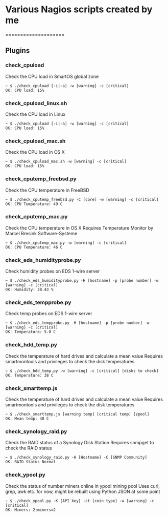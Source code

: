 # Various Nagios scripts created by me
====================

Plugins
-------

### check_cpuload

Check the CPU load in SmartOS global zone

    ~ $ ./check_cpuload [-i|-a] -w [warning] -c [critical]
    OK: CPU load: 15%
    
### check_cpuload_linux.sh

Check the CPU load in Linux

    ~ $ ./check_cpuload [-i|-a] -w [warning] -c [critical]
    OK: CPU load: 15%
    
### check_cpuload_mac.sh

Check the CPU load in OS X

    ~ $ ./check_cpuload_mac.sh -w [warning] -c [critical]
    OK: CPU load: 15%

### check_cputemp_freebsd.py

Check the CPU temperature in FreeBSD

    ~ $ ./check_cputemp_freebsd.py -C [core] -w [warning] -c [critical]
    OK: CPU Temperature: 49 C

### check_cputemp_mac.py

Check the CPU temperature in OS X
Requires Temperature Monitor by Marcel Bresink Software-Systeme

    ~ $ ./check_cputemp_mac.py -w [warning] -c [critical]
    OK: CPU Temperature: 46 C

### check_eds_humidityprobe.py

Check humidity probes on EDS 1-wire server

    ~ $ ./check_eds_humidityprobe.py -H [hostname] -p [probe number] -w [warning] -c [critical]
    OK: Humidity: 38.43 %

### check_eds_tempprobe.py

Check temp probes on EDS 1-wire server

    ~ $ ./check_eds_tempprobe.py -H [hostname] -p [probe number] -w [warning] -c [critical]
    OK: Temperature: 5.0 C

### check_hdd_temp.py

Check the temperature of hard drives and calculate a mean value
Requires smartmontools and privileges to check the disk temperatures

    ~ $ ./check_hdd_temp.py -w [warning] -c [critical] [disks to check]
    OK: Temperature: 38 C

### check_smarttemp.js

Check the temperature of hard drives and calculate a mean value
Requires smartmontools and privileges to check the disk temperatures

    ~ $ ./check_smarttemp.js [warning temp] [critical temp] [zpool]
    OK: Mean temp: 40 C
    
### check_synology_raid.py

Check the RAID status of a Synology Disk Station
Requires snmpget to check the RAID status

    ~ $ ./check_synology_raid.py -H [Hostname] -C [SNMP Community]
    OK: RAID Status Normal
    
### check_ypool.py

Check the status of number miners online in ypool mining pool
Uses curl, grep, awk etc. for now, might be rebuilt using Python JSON at some point

    ~ $ ./check_ypool.py -K [API key] -ct [coin type] -w [warning] -c [critical]
    OK: Miners: 2;miners=2

